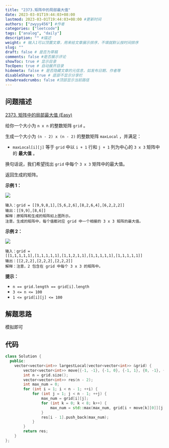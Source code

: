 ```yaml
---
title: "2373.矩阵中的局部最大值"
date: 2023-03-01T19:44:03+08:00
lastmod: 2023-03-01T19:44:03+08:00 #更新时间
authors: ["zwyyy456"] #作者
categories: ["leetcode"]
tags: ["analog", "daily"]
description: "" #描述
weight: # 输入1可以顶置文章，用来给文章展示排序，不填就默认按时间排序
slug: ""
draft: false # 是否为草稿
comments: false #是否展示评论
showToc: true # 显示目录
TocOpen: true # 自动展开目录
hidemeta: false # 是否隐藏文章的元信息，如发布日期、作者等
disableShare: true # 底部不显示分享栏
showbreadcrumbs: false #顶部显示当前路径
---
```

## 问题描述
[2373. 矩阵中的局部最大值 (Easy)](https://leetcode.cn/problems/largest-local-values-in-a-matrix/)

给你一个大小为 `n x n` 的整数矩阵 `grid` 。

生成一个大小为 `(n - 2) x (n - 2)` 的整数矩阵  `maxLocal` ，并满足：

- `maxLocal[i][j]` 等于 `grid` 中以 `i + 1` 行和 `j + 1` 列为中心的 `3
x 3` 矩阵中的 **最大值** 。

换句话说，我们希望找出 `grid` 中每个 `3 x 3` 矩阵中的最大值。

返回生成的矩阵。

**示例 1：**

![](https://pic-upyun.zwyyy456.tech/smms/2023-12-26-065441.png)

```
输入：grid = [[9,9,8,1],[5,6,2,6],[8,2,6,4],[6,2,2,2]]
输出：[[9,9],[8,6]]
解释：原矩阵和生成的矩阵如上图所示。
注意，生成的矩阵中，每个值都对应 grid 中一个相接的 3 x 3 矩阵的最大值。
```

**示例 2：**

![](https://pic-upyun.zwyyy456.tech/smms/2023-12-26-65443.png)

```
输入：grid =
[[1,1,1,1,1],[1,1,1,1,1],[1,1,2,1,1],[1,1,1,1,1],[1,1,1,1,1]]
输出：[[2,2,2],[2,2,2],[2,2,2]]
解释：注意，2 包含在 grid 中每个 3 x 3 的矩阵中。

```

**提示：**

- `n == grid.length == grid[i].length`
- `3 <= n <= 100`
- `1 <= grid[i][j] <= 100`

## 解题思路
模拟即可

## 代码
```cpp
class Solution {
  public:
    vector<vector<int>> largestLocal(vector<vector<int>> &grid) {
        vector<vector<int>> move{{-1, -1}, {-1, 0}, {-1, 1}, {0, -1}, {0, 1}, {1, -1}, {1, 0}, {1, 1}};
        int n = grid.size();
        vector<vector<int>> res(n - 2);
        int max_num = 0;
        for (int i = 1; i < n - 1; ++i) {
            for (int j = 1; j < n - 1; ++j) {
                max_num = grid[i][j];
                for (int k = 0; k < 8; k++) {
                    max_num = std::max(max_num, grid[i + move[k][0]][j + move[k][1]]);
                }
                res[i - 1].push_back(max_num);
            }
        }
        return res;
    }
};
```
